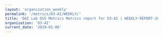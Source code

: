 ```yaml
---
layout: 'organization_weekly'
permalink: '/metrics/D3-AI/WEEKLY/'
title: 'DAI Lab OSS Metrics Metrics report for D3-AI | WEEKLY-REPORT-2019-01-06'
organization: 'D3-AI'
current_date: '2019-01-06'
---
```

